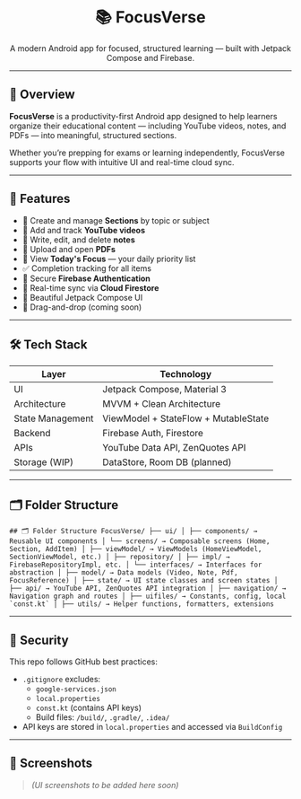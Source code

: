<h1 align="center">📚 FocusVerse</h1>
<p align="center">
A modern Android app for focused, structured learning — built with Jetpack Compose and Firebase.
</p>

---

## 🧩 Overview

**FocusVerse** is a productivity-first Android app designed to help learners organize their educational content — including YouTube videos, notes, and PDFs — into meaningful, structured sections.

Whether you’re prepping for exams or learning independently, FocusVerse supports your flow with intuitive UI and real-time cloud sync.

---

## 🚀 Features

- 📁 Create and manage **Sections** by topic or subject
- 🎥 Add and track **YouTube videos**
- 📝 Write, edit, and delete **notes**
- 📄 Upload and open **PDFs**
- 📅 View **Today's Focus** — your daily priority list
- ✅ Completion tracking for all items
- 🔐 Secure **Firebase Authentication**
- 🔄 Real-time sync via **Cloud Firestore**
- 🌈 Beautiful Jetpack Compose UI
- 🧲 Drag-and-drop (coming soon)

---

## 🛠️ Tech Stack

| Layer            | Technology                           |
|------------------|---------------------------------------|
| UI               | Jetpack Compose, Material 3           |
| Architecture     | MVVM + Clean Architecture             |
| State Management | ViewModel + StateFlow + MutableState |
| Backend          | Firebase Auth, Firestore              |
| APIs             | YouTube Data API, ZenQuotes API       |
| Storage (WIP)    | DataStore, Room DB (planned)          |

---

## 🗂️ Folder Structure

<pre><code>## 🗂️ Folder Structure FocusVerse/ ├── ui/ │ ├── components/ → Reusable UI components │ └── screens/ → Composable screens (Home, Section, AddItem) │ ├── viewModel/ → ViewModels (HomeViewModel, SectionViewModel, etc.) │ ├── repository/ │ ├── impl/ → FirebaseRepositoryImpl, etc. │ └── interfaces/ → Interfaces for abstraction │ ├── model/ → Data models (Video, Note, Pdf, FocusReference) │ ├── state/ → UI state classes and screen states │ ├── api/ → YouTube API, ZenQuotes API integration │ ├── navigation/ → Navigation graph and routes │ ├── uifiles/ → Constants, config, local `const.kt` │ ├── utils/ → Helper functions, formatters, extensions </code></pre>

---

## 🔐 Security

This repo follows GitHub best practices:

- `.gitignore` excludes:
  - `google-services.json`
  - `local.properties`
  - `const.kt` (contains API keys)
  - Build files: `/build/`, `.gradle/`, `.idea/`
- API keys are stored in `local.properties` and accessed via `BuildConfig`

---

## 📸 Screenshots

> *(UI screenshots to be added here soon)*


